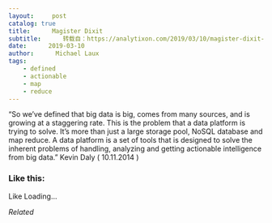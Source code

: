 ```yaml
---
layout:     post
catalog: true
title:      Magister Dixit
subtitle:      转载自：https://analytixon.com/2019/03/10/magister-dixit-1532/
date:      2019-03-10
author:      Michael Laux
tags:
    - defined
    - actionable
    - map
    - reduce
---
```


“So we’ve defined that big data is big, comes from many sources, and is growing at a staggering rate. This is the problem that a data platform is trying to solve. It’s more than just a large storage pool, NoSQL database and map reduce. A data platform is a set of tools that is designed to solve the inherent problems of handling, analyzing and getting actionable intelligence from big data.” Kevin Daly ( 10.11.2014 )





### Like this:

Like Loading...


*Related*

